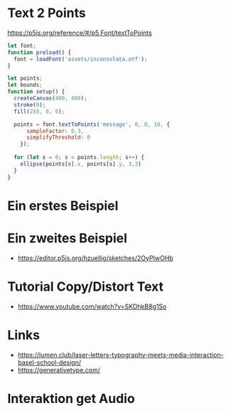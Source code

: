 # Text 2 Points
https://p5js.org/reference/#/p5.Font/textToPoints

```js
let font;
function preload() {
  font = loadFont('assets/inconsolata.otf');
}

let points;
let bounds;
function setup() {
  createCanvas(400, 400);
  stroke(0);
  fill(255, 0, 0);

  points = font.textToPoints('message', 0, 0, 10, {
      sampleFactor: 0.3,
      simplifyThreshold: 0
    });
  
  for (let s = 0; s < points.length; s++) {
    ellipse(points[s].x, points[s].y, 3,3)
  }
}

```

# Ein erstes Beispiel

# Ein zweites Beispiel
* https://editor.p5js.org/hzuellig/sketches/2OyPIwOHb

# Tutorial Copy/Distort Text
* https://www.youtube.com/watch?v=SKDhkB8g1So

# Links
* https://lumen.club/laser-letters-typography-meets-media-interaction-basel-school-design/
* https://generativetype.com/

# Interaktion get Audio 